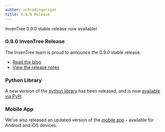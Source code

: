 ```yaml
---
author: schrodingersgat
title: 0.9.0 Release
---
```


InvenTree 0.9.0 stable release now available!

### 0.9.0 InvenTree Release

The InvenTree team is proud to announce the 0.9.0 stable release.

- [Read the blog](/blog/2022/12/12/0.9.0)
- [View the release notes](https://github.com/inventree/InvenTree/releases/tag/0.9.0)

### Python Library

A new version of the [python library](https://github.com/inventree/inventree-python/) has been released, and is now [available via PyPi](https://pypi.org/project/inventree/)

### Mobile App

We've also released an updated version of the [mobile app](https://docs.inventree.org/en/latest/app/app/) - available for Android and iOS devices.
